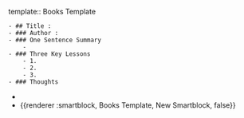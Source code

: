 template:: Books Template

	- ## Title :
	- ### Author :
	- ### One Sentence Summary
		-
	- ### Three Key Lessons
		- 1.
		- 2.
		- 3.
	- ### Thoughts
-
- {{renderer :smartblock, Books Template, New Smartblock, false}}